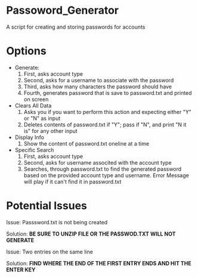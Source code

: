 # Passoword_Generator
A script for creating and storing passwords for accounts

# Options
- Generate:
  1. First, asks account type
  2. Second, asks for a username to associate with the password
  3. Third, asks how many characters the password should have
  4. Fourth, generates password that is save to password.txt and printed on screen
- Clears All Data
  1. Asks you if you want to perform this action and expecting either "Y" or "N" as input
  2. Deletes contents of password.txt if "Y"; pass if "N", and print "N it is" for any other input
- Display Info
  1. Show the content of password.txt oneline at a time
- Specific Search
  1. First, asks account type
  2. Second, asks for username associted with the account type
  3. Searches, through password.txt to find the generated password based on the provided account type and username. Error Message will play if it can't find it in password.txt
# Potential Issues
Issue: Passsword.txt is not being created

Solution: **BE SURE TO UNZIP FILE OR THE PASSWOD.TXT WILL NOT GENERATE**

Issue: Two entries on the same line

Solution: **FIND WHERE THE END OF THE FIRST ENTRY ENDS AND HIT THE ENTER KEY**
